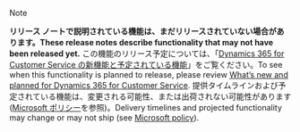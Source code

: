  > [!NOTE]
 >  <span data-ttu-id="85dca-101">**リリース ノートで説明されている機能は、まだリリースされていない場合があります。**</span><span class="sxs-lookup"><span data-stu-id="85dca-101">**These release notes describe functionality that may not have been released yet.**</span></span>
<span data-ttu-id="85dca-102">この機能のリリース予定については、「[Dynamics 365 for Customer Service の新機能と予定されている機能](/business-applications-release-notes/April19/service/planned-features)」をご覧ください。</span><span class="sxs-lookup"><span data-stu-id="85dca-102">To see when this functionality is planned to release, please review [What’s new and planned for Dynamics 365 for Customer Service](/business-applications-release-notes/April19/service/planned-features).</span></span> <span data-ttu-id="85dca-103">提供タイムラインおよび予定されている機能は、変更される可能性、または出荷されない可能性があります ([Microsoft ポリシー](https://go.microsoft.com/fwlink/p/?linkid=2007332)を参照)。</span><span class="sxs-lookup"><span data-stu-id="85dca-103">Delivery timelines and projected functionality may change or may not ship (see [Microsoft policy](https://go.microsoft.com/fwlink/p/?linkid=2007332)).</span></span> 
